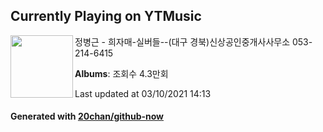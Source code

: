 ## Currently Playing on YTMusic

[<img align="left" width="100" src="https://i.ytimg.com/vi/0HqyeNrUqu0/sddefault.jpg?sqp=-oaymwEWCJADEOEBIAQqCghqEJQEGHgg6AJIWg&rs">](https://music.youtube.com/watch?v=0HqyeNrUqu0)

정병근 - 희자매-실버들--(대구 경북)신상공인중개사사무소 053-214-6415

**Albums**: 조회수 4.3만회

Last updated at 03/10/2021 14:13

#### Generated with [20chan/github-now](https://github.com/20chan/github-now)


<!--
**20chan/20chan** is a ✨ _special_ ✨ repository because its `README.md` (this file) appears on your GitHub profile.

Here are some ideas to get you started:

- 🔭 I’m currently working on ...
- 🌱 I’m currently learning ...
- 👯 I’m looking to collaborate on ...
- 🤔 I’m looking for help with ...
- 💬 Ask me about ...
- 📫 How to reach me: ...
- 😄 Pronouns: ...
- ⚡ Fun fact: ...
-->

